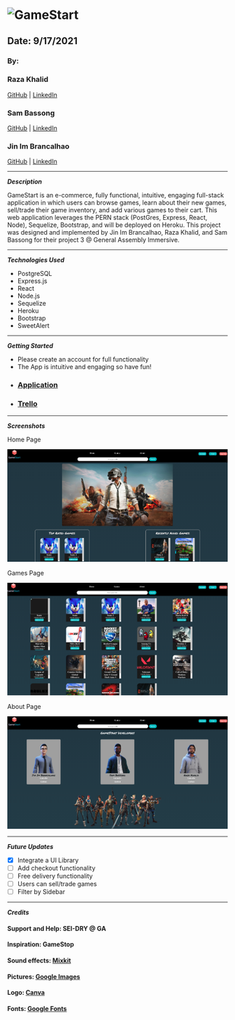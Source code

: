 # ![GameStart](https://i.imgur.com/o5heXzws.png)

## Date: 9/17/2021

### By:

### Raza Khalid

[GitHub](https://github.com/Raza-Khalid?tab=repositories) | [LinkedIn](https://www.linkedin.com/in/razaskhalid/)

### Sam Bassong

[GitHub](https://github.com/sbassong) | [LinkedIn](https://www.linkedin.com/in/sambassong/)

### Jin Im Brancalhao

[GitHub](https://github.com/jinimbrancalhao) | [LinkedIn](https://www.linkedin.com/in/jinimb/)

---

**_Description_**

GameStart is an e-commerce, fully functional, intuitive, engaging full-stack application in which users can browse games, learn about their new games, sell/trade their game inventory, and add various games to their cart. This web application leverages the PERN stack (PostGres, Express, React, Node), Sequelize, Bootstrap, and will be deployed on Heroku. This project was designed and implemented by Jin Im Brancalhao, Raza Khalid, and Sam Bassong for their project 3 @ General Assembly Immersive.

---

**_Technologies Used_**

- PostgreSQL
- Express.js
- React
- Node.js
- Sequelize
- Heroku
- Bootstrap
- SweetAlert

---

**_Getting Started_**

- Please create an account for full functionality
- The App is intuitive and engaging so have fun!

* ### [Application](https://peaceful-everglades-79165.herokuapp.com/)
* ### [Trello](https://trello.com/b/Ei33KKs1/gamestart)

---

**_Screenshots_**

Home Page

![Homepage](./screenshots/home.png)

Games Page

![Games](./screenshots/games.png)

About Page

![About](./screenshots/about.png)

---

**_Future Updates_**

- [x] Integrate a UI Library
- [ ] Add checkout functionality
- [ ] Free delivery functionality
- [ ] Users can sell/trade games
- [ ] Filter by Sidebar

---

**_Credits_**

#### Support and Help: SEI-DRY @ GA

#### Inspiration: GameStop

#### Sound effects: [Mixkit](https://mixkit.co/)

#### Pictures: [Google Images](https://google.com)

#### Logo: [Canva](http://canva.com)

#### Fonts: [Google Fonts](https://fonts.google.com/)
